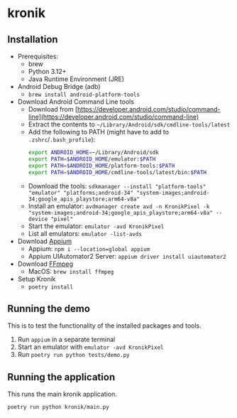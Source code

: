 # kronik

## Installation

- Prerequisites:
    - brew
    - Python 3.12+
    - Java Runtime Environment (JRE)
- Android Debug Bridge (adb)
    - `brew install android-platform-tools`
- Download Android Command Line tools
    - Download
      from [https://developer.android.com/studio/command-line](https://developer.android.com/studio/command-line)
    - Extract the contents to `~/Library/Android/sdk/cmdline-tools/latest`
    - Add the following to PATH (might have to add to `.zshrc`/`.bash_profile`):
      ```bash
      export ANDROID_HOME=~/Library/Android/sdk
      export PATH=$ANDROID_HOME/emulator:$PATH
      export PATH=$ANDROID_HOME/platform-tools:$PATH
      export PATH=$ANDROID_HOME/cmdline-tools/latest/bin:$PATH
      ```
    - Download the tools:
      `sdkmanager --install "platform-tools" "emulator" "platforms;android-34" "system-images;android-34;google_apis_playstore;arm64-v8a"`
    - Install an emulator:
      `avdmanager create avd -n KronikPixel -k "system-images;android-34;google_apis_playstore;arm64-v8a" --device "pixel"`
    - Start the emulator: `emulator -avd KronikPixel`
    - List all emulators: `emulator -list-avds`
- Download [Appium](https://appium.io/docs/en/latest/)
    - Appium: `npm i --location=global appium`
    - Appium UIAutomator2 Server: `appium driver install uiautomator2`
- Download [FFmpeg](https://www.ffmpeg.org/)
    - MacOS: `brew install ffmpeg`
- Setup Kronik
    - `poetry install`

## Running the demo

This is to test the functionality of the installed packages and tools.

1. Run `appium` in a separate terminal
2. Start an emulator with `emulator -avd KronikPixel`
3. Run `poetry run python tests/demo.py`

## Running the application

This runs the main kronik application.

```bash
poetry run python kronik/main.py
```
